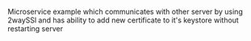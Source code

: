 Microservice example which communicates with other server by using 2waySSl and has ability to add new certificate to it's keystore without restarting server
